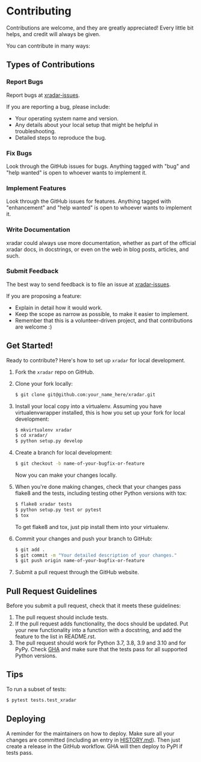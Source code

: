 # Contributing

Contributions are welcome, and they are greatly appreciated! Every little bit
helps, and credit will always be given.

You can contribute in many ways:

## Types of Contributions

### Report Bugs

Report bugs at [xradar-issues](https://github.com/openradar/xradar/issues).

If you are reporting a bug, please include:

* Your operating system name and version.
* Any details about your local setup that might be helpful in troubleshooting.
* Detailed steps to reproduce the bug.

### Fix Bugs

Look through the GitHub issues for bugs. Anything tagged with "bug" and "help
wanted" is open to whoever wants to implement it.

### Implement Features

Look through the GitHub issues for features. Anything tagged with "enhancement"
and "help wanted" is open to whoever wants to implement it.

### Write Documentation

xradar could always use more documentation, whether as part of the
official xradar docs, in docstrings, or even on the web in blog posts,
articles, and such.

### Submit Feedback

The best way to send feedback is to file an issue at [xradar-issues](https://github.com/openradar/xradar/issues).

If you are proposing a feature:

* Explain in detail how it would work.
* Keep the scope as narrow as possible, to make it easier to implement.
* Remember that this is a volunteer-driven project, and that contributions
  are welcome :)

## Get Started!

Ready to contribute? Here's how to set up `xradar` for local development.

1. Fork the `xradar` repo on GitHub.
2. Clone your fork locally:

    ```bash
   $ git clone git@github.com:your_name_here/xradar.git
   ```

3. Install your local copy into a virtualenv. Assuming you have virtualenvwrapper installed, this is how you set up your fork for local development:

    ```bash
    $ mkvirtualenv xradar
    $ cd xradar/
    $ python setup.py develop
    ```

4. Create a branch for local development:

    ```bash
    $ git checkout -b name-of-your-bugfix-or-feature
    ```
   Now you can make your changes locally.

5. When you're done making changes, check that your changes pass flake8 and the
   tests, including testing other Python versions with tox:

    ```bash
    $ flake8 xradar tests
    $ python setup.py test or pytest
    $ tox
   ```

   To get flake8 and tox, just pip install them into your virtualenv.

6. Commit your changes and push your branch to GitHub:

    ```bash
    $ git add .
    $ git commit -m "Your detailed description of your changes."
    $ git push origin name-of-your-bugfix-or-feature
    ```

7. Submit a pull request through the GitHub website.

## Pull Request Guidelines

Before you submit a pull request, check that it meets these guidelines:

1. The pull request should include tests.
2. If the pull request adds functionality, the docs should be updated. Put
   your new functionality into a function with a docstring, and add the
   feature to the list in README.rst.
3. The pull request should work for Python 3.7, 3.8, 3.9 and 3.10 and for PyPy. Check
   [GHA](https://github.com/openradar/xradar/actions)
   and make sure that the tests pass for all supported Python versions.

## Tips

To run a subset of tests:

   ```bash
   $ pytest tests.test_xradar
   ```

## Deploying

A reminder for the maintainers on how to deploy.
Make sure all your changes are committed (including an entry in [HISTORY.md](https://github.com/openradar/xradar/blob/main/HISTORY.md)).
Then just create a release in the GitHub workflow. GHA will then deploy to PyPI if tests pass.
